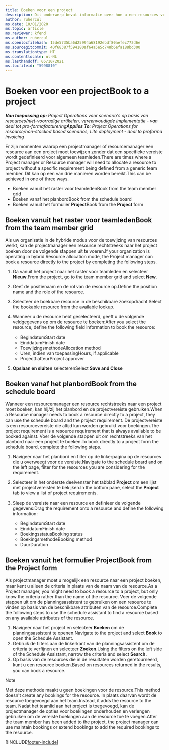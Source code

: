 ```yaml
---
title: Boeken voor een project
description: Dit onderwerp bevat informatie over hoe u een resources voor een project boekt.
author: ruhercul
ms.date: 10/01/2020
ms.topic: article
ms.reviewer: kfend
ms.author: ruhercul
ms.openlocfilehash: 15de5735ba6d25994a68192ebdf80aefec772d6e
ms.sourcegitcommit: 40f68387f594180af64a5e5c748b6efa188bd300
ms.translationtype: HT
ms.contentlocale: nl-NL
ms.lasthandoff: 05/10/2021
ms.locfileid: "5998810"
---
```

# <a name="book-to-a-project"></a><span data-ttu-id="fc5bd-103">Boeken voor een project</span><span class="sxs-lookup"><span data-stu-id="fc5bd-103">Book to a project</span></span>

<span data-ttu-id="fc5bd-104">_**Van toepassing op:** Project Operations voor scenario's op basis van resources/niet-voorradige artikelen, vereenvoudigde implementatie - van deal tot pro-formafacturering_</span><span class="sxs-lookup"><span data-stu-id="fc5bd-104">_**Applies To:** Project Operations for resource/non-stocked based scenarios, Lite deployment - deal to proforma invoicing_</span></span>

<span data-ttu-id="fc5bd-105">Er zijn momenten waarop een projectmanager of resourcemanager een resource aan een project moet toewijzen zonder dat een specifieke vereiste wordt gedefinieerd voor algemeen teamleden.</span><span class="sxs-lookup"><span data-stu-id="fc5bd-105">There are times where a Project manager or Resource manager will need to allocate a resource to project without a specific requirement being defined from a generic team member.</span></span> <span data-ttu-id="fc5bd-106">Dit kan op een van drie manieren worden bereikt.</span><span class="sxs-lookup"><span data-stu-id="fc5bd-106">This can be achieved in one of three ways.</span></span>

- <span data-ttu-id="fc5bd-107">Boeken vanuit het raster voor teamleden</span><span class="sxs-lookup"><span data-stu-id="fc5bd-107">Book from the team member grid</span></span>
- <span data-ttu-id="fc5bd-108">Boeken vanaf het planbord</span><span class="sxs-lookup"><span data-stu-id="fc5bd-108">Book from the schedule board</span></span>
- <span data-ttu-id="fc5bd-109">Boeken vanuit het formulier **Project**</span><span class="sxs-lookup"><span data-stu-id="fc5bd-109">Book from the **Project** form</span></span>

## <a name="book-from-the-team-member-grid"></a><span data-ttu-id="fc5bd-110">Boeken vanuit het raster voor teamleden</span><span class="sxs-lookup"><span data-stu-id="fc5bd-110">Book from the team member grid</span></span>

<span data-ttu-id="fc5bd-111">Als uw organisatie in de hybride modus voor de toewijzing van resources werkt, kan de projectmanager een resource rechtstreeks naar het project boeken door de volgende stappen uit te voeren.</span><span class="sxs-lookup"><span data-stu-id="fc5bd-111">If your organization is operating in hybrid Resource allocation mode, the Project manager can book a resource directly to the project by completing the following steps.</span></span>

1. <span data-ttu-id="fc5bd-112">Ga vanuit het project naar het raster voor teamleden en selecteer **Nieuw**.</span><span class="sxs-lookup"><span data-stu-id="fc5bd-112">From the project, go to the team member grid and select **New**.</span></span>
2. <span data-ttu-id="fc5bd-113">Geef de positienaam en de rol van de resource op.</span><span class="sxs-lookup"><span data-stu-id="fc5bd-113">Define the position name and the role of the resource.</span></span>
3. <span data-ttu-id="fc5bd-114">Selecteer de boekbare resource in de beschikbare zoekopdracht.</span><span class="sxs-lookup"><span data-stu-id="fc5bd-114">Select the bookable resource from the available lookup.</span></span>
4. <span data-ttu-id="fc5bd-115">Wanneer u de resource hebt geselecteerd, geeft u de volgende veldgegevens op om de resource te boeken:</span><span class="sxs-lookup"><span data-stu-id="fc5bd-115">After you select the resource, define the following field information to book the resource:</span></span>

    - <span data-ttu-id="fc5bd-116">Begindatum</span><span class="sxs-lookup"><span data-stu-id="fc5bd-116">Start date</span></span>
    - <span data-ttu-id="fc5bd-117">Einddatum</span><span class="sxs-lookup"><span data-stu-id="fc5bd-117">Finish date</span></span>
    - <span data-ttu-id="fc5bd-118">Toewijzingsmethode</span><span class="sxs-lookup"><span data-stu-id="fc5bd-118">Allocation method</span></span>
    - <span data-ttu-id="fc5bd-119">Uren, indien van toepassing</span><span class="sxs-lookup"><span data-stu-id="fc5bd-119">Hours, if applicable</span></span>
    - <span data-ttu-id="fc5bd-120">Projectfiatteur</span><span class="sxs-lookup"><span data-stu-id="fc5bd-120">Project approver</span></span>

6. <span data-ttu-id="fc5bd-121">**Opslaan en sluiten** selecteren</span><span class="sxs-lookup"><span data-stu-id="fc5bd-121">Select **Save and Close**</span></span>

## <a name="book-from-the-schedule-board"></a><span data-ttu-id="fc5bd-122">Boeken vanaf het planbord</span><span class="sxs-lookup"><span data-stu-id="fc5bd-122">Book from the schedule board</span></span>

<span data-ttu-id="fc5bd-123">Wanneer een resourcemanager een resource rechtstreeks naar een project moet boeken, kan hij/zij het planbord en de projectvereiste gebruiken.</span><span class="sxs-lookup"><span data-stu-id="fc5bd-123">When a Resource manager needs to book a resource directly to a project, they can use the schedule board and the project requirement.</span></span> <span data-ttu-id="fc5bd-124">De projectvereiste is een resourcevereiste die altijd kan worden gebruikt voor boekingen.</span><span class="sxs-lookup"><span data-stu-id="fc5bd-124">The project requirement is a resource requirement that is always available to be booked against.</span></span> <span data-ttu-id="fc5bd-125">Voer de volgende stappen uit om rechtstreeks van het planbord naar een project te boeken.</span><span class="sxs-lookup"><span data-stu-id="fc5bd-125">To book directly to a project form the schedule board, complete the following steps.</span></span>

1. <span data-ttu-id="fc5bd-126">Navigeer naar het planbord en filter op de linkerpagina op de resources die u overweegt voor de vereiste.</span><span class="sxs-lookup"><span data-stu-id="fc5bd-126">Navigate to the schedule board and on the left page, filter for the resources you are considering for the requirement.</span></span>
2. <span data-ttu-id="fc5bd-127">Selecteer in het onderste deelvenster het tabblad **Project** om een lijst met projectvereisten te bekijken.</span><span class="sxs-lookup"><span data-stu-id="fc5bd-127">In the bottom pane, select the **Project** tab to view a list of project requirements.</span></span>
3. <span data-ttu-id="fc5bd-128">Sleep de vereiste naar een resource en definieer de volgende gegevens:</span><span class="sxs-lookup"><span data-stu-id="fc5bd-128">Drag the requirement onto a resource and define the following information:</span></span>

    - <span data-ttu-id="fc5bd-129">Begindatum</span><span class="sxs-lookup"><span data-stu-id="fc5bd-129">Start date</span></span>
    - <span data-ttu-id="fc5bd-130">Einddatum</span><span class="sxs-lookup"><span data-stu-id="fc5bd-130">Finish date</span></span>
    - <span data-ttu-id="fc5bd-131">Boekingsstatus</span><span class="sxs-lookup"><span data-stu-id="fc5bd-131">Booking status</span></span>
    - <span data-ttu-id="fc5bd-132">Boekingsmethode</span><span class="sxs-lookup"><span data-stu-id="fc5bd-132">Booking method</span></span>
    - <span data-ttu-id="fc5bd-133">Duur</span><span class="sxs-lookup"><span data-stu-id="fc5bd-133">Duration</span></span>

## <a name="book-from-the-project-form"></a><span data-ttu-id="fc5bd-134">Boeken vanuit het formulier Project</span><span class="sxs-lookup"><span data-stu-id="fc5bd-134">Book from the Project form</span></span>

<span data-ttu-id="fc5bd-135">Als projectmanager moet u mogelijk een resource naar een project boeken, maar kent u alleen de criteria in plaats van de naam van de resource.</span><span class="sxs-lookup"><span data-stu-id="fc5bd-135">As a Project manager, you might need to book a resource to a project, but only know the criteria rather than the name of the resource.</span></span> <span data-ttu-id="fc5bd-136">Voer de volgende stappen uit om de planningsassistent te gebruiken om een resource te vinden op basis van de beschikbare attributen van de resource.</span><span class="sxs-lookup"><span data-stu-id="fc5bd-136">Complete the following steps to use the schedule assistant to find a resource based on any available attributes of the resource.</span></span> 

1. <span data-ttu-id="fc5bd-137">Navigeer naar het project en selecteer **Boeken** om de planningsassistent te openen.</span><span class="sxs-lookup"><span data-stu-id="fc5bd-137">Navigate to the project and select **Book** to open the Schedule Assistant.</span></span>
2. <span data-ttu-id="fc5bd-138">Gebruik de filters aan de linkerkant van de planningsassistent om de criteria te verfijnen en selecteer **Zoeken**.</span><span class="sxs-lookup"><span data-stu-id="fc5bd-138">Using the filters on the left side of the Schedule Assistant, narrow the criteria and select **Search.**</span></span>
3. <span data-ttu-id="fc5bd-139">Op basis van de resources die in de resultaten worden geretourneerd, kunt u een resource boeken.</span><span class="sxs-lookup"><span data-stu-id="fc5bd-139">Based on resources returned in the results, you can book a resource.</span></span>

> [!NOTE]
> <span data-ttu-id="fc5bd-140">Met deze methode maakt u geen boekingen voor de resource.</span><span class="sxs-lookup"><span data-stu-id="fc5bd-140">This method doesn't create any bookings for the resource.</span></span> <span data-ttu-id="fc5bd-141">In plaats daarvan wordt de resource toegevoegd aan het team.</span><span class="sxs-lookup"><span data-stu-id="fc5bd-141">Instead, it adds the resource to the team.</span></span> <span data-ttu-id="fc5bd-142">Nadat het teamlid aan het project is toegevoegd, kan de projectmanager de opties voor boekingen onderhouden en verlengen gebruiken om de vereiste boekingen aan de resource toe te voegen.</span><span class="sxs-lookup"><span data-stu-id="fc5bd-142">After the team member has been added to the project, the project manager can use maintain bookings or extend bookings to add the required bookings to the resource.</span></span>


[!INCLUDE[footer-include](../includes/footer-banner.md)]